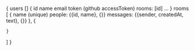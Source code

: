 {
  users [] {
    id
    name
    email
    token (github accessToken)
    rooms: [id]
    ...
  }
  rooms [
    {
      name (unique)
      people: {{id, name}, {}}
      messages: {{sender, createdAt, text}, {}}
    }, {

    }
  ]
}